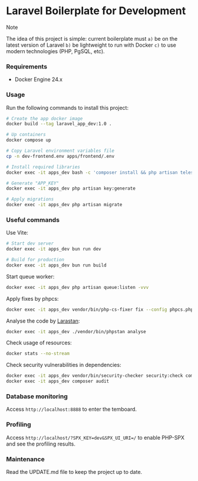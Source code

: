 # Laravel Boilerplate for Development

> [!NOTE]  
> The idea of this project is simple: current boilerplate must `a)` be on the latest version of Laravel
> `b)` be lightweight to run with Docker `c)` to use modern technologies (PHP, PgSQL, etc).

### Requirements

- Docker Engine 24.x

### Usage

Run the following commands to install this project:

```bash
# Create the app docker image
docker build --tag laravel_app_dev:1.0 .

# Up containers
docker compose up

# Copy Laravel environment variables file
cp -n dev-frontend.env apps/frontend/.env

# Install required libraries
docker exec -it apps_dev bash -c 'composer install && php artisan telescope:install && bun install'

# Generate "APP_KEY"
docker exec -it apps_dev php artisan key:generate

# Apply migrations
docker exec -it apps_dev php artisan migrate
```

### Useful commands

Use Vite:

```bash
# Start dev server
docker exec -it apps_dev bun run dev

# Build for production
docker exec -it apps_dev bun run build
```

Start queue worker:

```bash
docker exec -it apps_dev php artisan queue:listen -vvv
```

Apply fixes by phpcs:

```bash
docker exec -it apps_dev vendor/bin/php-cs-fixer fix --config phpcs.php
```

Analyse the code by [Larastan](https://github.com/larastan/larastan):

```bash
docker exec -it apps_dev ./vendor/bin/phpstan analyse
```

Check usage of resources:

```bash
docker stats --no-stream
```

Check security vulnerabilities in dependencies:

```bash
docker exec -it apps_dev vendor/bin/security-checker security:check composer.lock
docker exec -it apps_dev composer audit
```

### Database monitoring

Access `http://localhost:8888` to enter the temboard.

### Profiling

Access `http://localhost/?SPX_KEY=dev&SPX_UI_URI=/` to enable PHP-SPX and see the profiling results.

### Maintenance

Read the UPDATE.md file to keep the project up to date.
